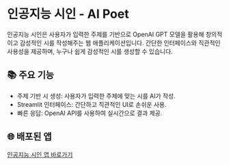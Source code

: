 # 인공지능 시인 - AI Poet

인공지능 시인은 사용자가 입력한 주제를 기반으로 OpenAI GPT 모델을 활용해 창의적이고 감성적인 시를 작성해주는 웹 애플리케이션입니다. 간단한 인터페이스와 직관적인 사용성을 제공하며, 누구나 쉽게 감성적인 시를 생성할 수 있습니다.


## 📚 주요 기능
- 주제 기반 시 생성: 사용자가 입력한 주제에 맞는 시를 AI가 작성.
- Streamlit 인터페이스: 간단하고 직관적인 UI로 손쉬운 사용.
- 빠른 응답: OpenAI API를 사용하여 실시간으로 결과 제공.

## 🌐 배포된 앱

[인공지능 시인 앱 바로가기](https://aipoet2171098.streamlit.app/)
